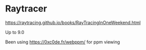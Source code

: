 # Raytracer

https://raytracing.github.io/books/RayTracingInOneWeekend.html

Up to 9.0

Been using https://0xc0de.fr/webppm/ for ppm viewing
